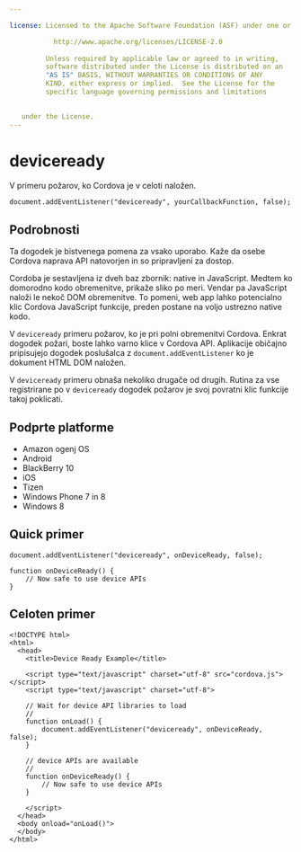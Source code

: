 ```yaml
---

license: Licensed to the Apache Software Foundation (ASF) under one or more contributor license agreements. See the NOTICE file distributed with this work for additional information regarding copyright ownership. The ASF licenses this file to you under the Apache License, Version 2.0 (the "License"); you may not use this file except in compliance with the License. You may obtain a copy of the License at

           http://www.apache.org/licenses/LICENSE-2.0
    
         Unless required by applicable law or agreed to in writing,
         software distributed under the License is distributed on an
         "AS IS" BASIS, WITHOUT WARRANTIES OR CONDITIONS OF ANY
         KIND, either express or implied.  See the License for the
         specific language governing permissions and limitations
    

   under the License.
---
```


# deviceready

V primeru požarov, ko Cordova je v celoti naložen.

    document.addEventListener("deviceready", yourCallbackFunction, false);
    

## Podrobnosti

Ta dogodek je bistvenega pomena za vsako uporabo. Kaže da osebe Cordova naprava API natovorjen in so pripravljeni za dostop.

Cordoba je sestavljena iz dveh baz zbornik: native in JavaScript. Medtem ko domorodno kodo obremenitve, prikaže sliko po meri. Vendar pa JavaScript naloži le nekoč DOM obremenitve. To pomeni, web app lahko potencialno klic Cordova JavaScript funkcije, preden postane na voljo ustrezno native kodo.

V `deviceready` primeru požarov, ko je pri polni obremenitvi Cordova. Enkrat dogodek požari, boste lahko varno klice v Cordova API. Aplikacije običajno pripisujejo dogodek poslušalca z `document.addEventListener` ko je dokument HTML DOM naložen.

V `deviceready` primeru obnaša nekoliko drugače od drugih. Rutina za vse registrirane po v `deviceready` dogodek požarov je svoj povratni klic funkcije takoj poklicati.

## Podprte platforme

*   Amazon ogenj OS
*   Android
*   BlackBerry 10
*   iOS
*   Tizen
*   Windows Phone 7 in 8
*   Windows 8

## Quick primer

    document.addEventListener("deviceready", onDeviceReady, false);
    
    function onDeviceReady() {
        // Now safe to use device APIs
    }
    

## Celoten primer

    <!DOCTYPE html>
    <html>
      <head>
        <title>Device Ready Example</title>
    
        <script type="text/javascript" charset="utf-8" src="cordova.js"></script>
        <script type="text/javascript" charset="utf-8">
    
        // Wait for device API libraries to load
        //
        function onLoad() {
            document.addEventListener("deviceready", onDeviceReady, false);
        }
    
        // device APIs are available
        //
        function onDeviceReady() {
            // Now safe to use device APIs
        }
    
        </script>
      </head>
      <body onload="onLoad()">
      </body>
    </html>